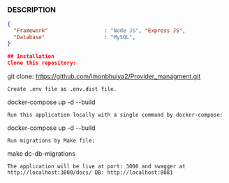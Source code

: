 ### DESCRIPTION
```json
{
  "Framework"                  : "Node JS", "Express JS",
  "Database"                   : "MySQL",
}

## Installation
Clone this repository:
```
 git clone: https://github.com/imonbhuiya2/Provider_managment.git
```
Create .env file as .env.dist file.
```
docker-compose up -d --build
```
Run this application locally with a single command by docker-compose:
```
docker-compose up -d --build
```
Run migrations by Make file:
```
make dc-db-migrations
```
The application will be live at port: 3000 and swagger at http://localhost:3000/docs/ DB: http://localhost:8081